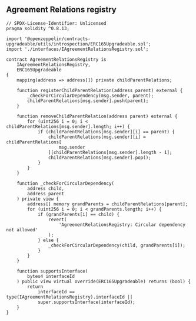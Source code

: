 
<h2>Agreement Relations registry</h2>

<pre><code class="language-solidity">// SPDX-License-Identifier: Unlicensed
pragma solidity ^0.8.13;

import '@openzeppelin/contracts-upgradeable/utils/introspection/ERC165Upgradeable.sol';
import './interfaces/IAgreementRelationsRegistry.sol';

contract AgreementRelationsRegistry is
    IAgreementRelationsRegistry,
    ERC165Upgradeable
{
    mapping(address => address[]) private childParentRelations;

    function registerChildParentRelation(address parent) external {
        _checkForCircularDependency(msg.sender, parent);
        childParentRelations[msg.sender].push(parent);
    }

    function removeChildParentRelation(address parent) external {
        for (uint256 i = 0; i < childParentRelations[msg.sender].length; i++) {
            if (childParentRelations[msg.sender][i] == parent) {
                childParentRelations[msg.sender][i] = childParentRelations[
                    msg.sender
                ][childParentRelations[msg.sender].length - 1];
                childParentRelations[msg.sender].pop();
            }
        }
    }

    function _checkForCircularDependency(
        address child,
        address parent
    ) private view {
        address[] memory grandParents = childParentRelations[parent];
        for (uint256 i = 0; i < grandParents.length; i++) {
            if (grandParents[i] == child) {
                revert(
                    'AgreementRelationsRegistry: Circular dependency not allowed'
                );
            } else {
                _checkForCircularDependency(child, grandParents[i]);
            }
        }
    }

    function supportsInterface(
        bytes4 interfaceId
    ) public view virtual override(ERC165Upgradeable) returns (bool) {
        return
            interfaceId == type(IAgreementRelationsRegistry).interfaceId ||
            super.supportsInterface(interfaceId);
    }
}
</code></pre>